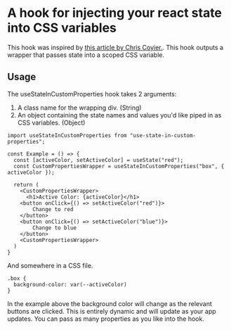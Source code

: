 # A hook for injecting your react state into CSS variables

This hook was inspired by [this article by Chris Coyier.](https://css-tricks.com/custom-properties-as-state/). This hook outputs a wrapper that passes state into a scoped CSS variable.

## Usage

The useStateInCustomProperties hook takes 2 arguments:

1. A class name for the wrapping div. (String)
2. An object containing the state names and values you'd like piped in as CSS variables. (Object)

```
import useStateInCustomProperties from "use-state-in-custom-properties";

const Example = () => {
  const [activeColor, setActiveColor] = useState("red");
  const CustomPropertiesWrapper = useStateInCustomProperties("box", { activeColor });

  return (
    <CustomPropertiesWrapper>
      <h1>Active Color: {activeColor}</h1>
	<button onClick={() => setActiveColor("red")}>
		Change to red
	</button>
	<button onClick={() => setActiveColor("blue")}>
		Change to blue
	</button>
    <CustomPropertiesWrapper>
  )
}
```

And somewhere in a CSS file.

```
.box {
  background-color: var(--activeColor)
}
```

In the example above the background color will change as the relevant buttons are clicked. This is entirely dynamic and will update as your app updates. You can pass as many properties as you like into the hook.
